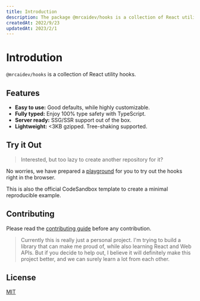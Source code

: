 ```yaml
---
title: Introduction
description: The package @mrcaidev/hooks is a collection of React utility hooks, which is easy to use, fully typed, server ready and lightweight.
createdAt: 2022/9/23
updatedAt: 2023/2/1
---
```


# Introdution

`@mrcaidev/hooks` is a collection of React utility hooks.

## Features

- **Easy to use:** Good defaults, while highly customizable.
- **Fully typed:** Enjoy 100% type safety with TypeScript.
- **Server ready:** SSG/SSR support out of the box.
- **Lightweight:** <3KB gzipped. Tree-shaking supported.

## Try it Out

> Interested, but too lazy to create another repository for it?

No worries, we have prepared a [playground](https://codesandbox.io/p/sandbox/thirsty-chaum-9oplqq) for you to try out the hooks right in the browser.

This is also the official CodeSandbox template to create a minimal reproducible example.

## Contributing

Please read the [contributing guide](https://github.com/mrcaidev/hooks/blob/master/.github/CONTRIBUTING.md) before any contribution.

> Currently this is really just a personal project. I'm trying to build a library that can make me proud of, while also learning React and Web APIs. But if you decide to help out, I believe it will definitely make this project better, and we can surely learn a lot from each other.

## License

[MIT](https://github.com/mrcaidev/hooks/blob/master/LICENSE)
